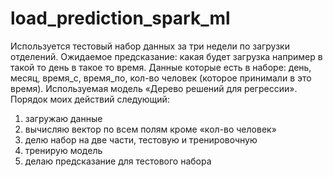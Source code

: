 # load_prediction_spark_ml
 
Используется тестовый набор данных за три недели по загрузки отделений. Ожидаемое предсказание: какая будет загрузка например в такой то день в такое то время. 
Данные которые есть в наборе: день, месяц, время_с, время_по, кол-во человек (которое принимали в это время). 
Используемая модель «Дерево решений для регрессии».
Порядок моих действий следующий: 
1) загружаю данные
2) вычисляю вектор по всем полям кроме «кол-во человек»
3) делю набор на две части, тестовую и тренировочную
4) тренирую модель
5) делаю предсказание для тестового набора
